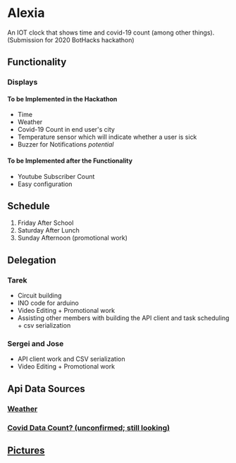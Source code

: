 # Alexia

An IOT clock that shows time and covid-19 count (among other things). (Submission for 2020 BotHacks hackathon)

## Functionality

### Displays

#### To be Implemented in the Hackathon

- Time
- Weather
- Covid-19 Count in end user's city
- Temperature sensor which will indicate whether a user is sick
- Buzzer for Notifications *potential*

#### To be Implemented after the Functionality

- Youtube Subscriber Count
- Easy configuration

## Schedule

1. Friday After School
2. Saturday After Lunch
3. Sunday Afternoon (promotional work)

## Delegation

### Tarek

- Circuit building
- INO code for arduino
- Video Editing + Promotional work
- Assisting other members with building the API client and task scheduling + csv serialization

### Sergei and Jose

- API client work and CSV serialization
- Video Editing + Promotional work

## Api Data Sources

### [Weather](https://openweathermap.org/)

### [Covid Data Count? (unconfirmed; still looking)](https://www.programmableweb.com/api/novelcovid-rest-api-v10)

## [Pictures](/pics)
